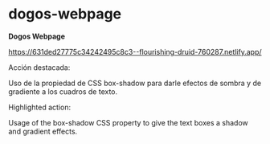 # dogos-webpage
**Dogos Webpage**

https://631ded27775c34242495c8c3--flourishing-druid-760287.netlify.app/

Acción destacada:

Uso de la propiedad de CSS box-shadow para darle efectos de sombra y de gradiente a los cuadros de texto.

Highlighted action:

Usage of the box-shadow CSS property to give the text boxes a shadow and gradient effects.
